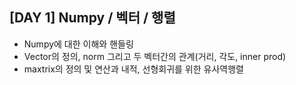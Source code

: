 ## [DAY 1] Numpy / 벡터 / 행렬

- Numpy에 대한 이해와 핸들링
- Vector의 정의, norm 그리고 두 벡터간의 관계(거리, 각도, inner prod)
- maxtrix의 정의 및 연산과 내적, 선형회귀를 위한 유사역행렬

